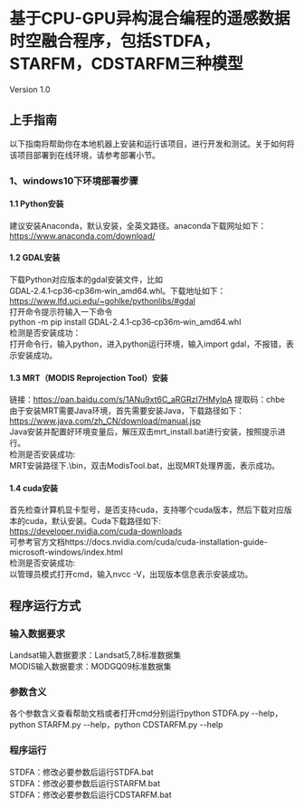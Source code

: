 # 基于CPU-GPU异构混合编程的遥感数据时空融合程序，包括STDFA，STARFM，CDSTARFM三种模型
Version 1.0

## 上手指南
以下指南将帮助你在本地机器上安装和运行该项目，进行开发和测试。关于如何将该项目部署到在线环境，请参考部署小节。<br>

### 1、windows10下环境部署步骤
#### 1.1 Python安装
建议安装Anaconda，默认安装，全英文路径。anaconda下载网址如下：<br>
https://www.anaconda.com/download/<br>

#### 1.2 GDAL安装
下载Python对应版本的gdal安装文件，比如GDAL‑2.4.1‑cp36‑cp36m‑win_amd64.whl。下载地址如下：<br>
https://www.lfd.uci.edu/~gohlke/pythonlibs/#gdal<br>
打开命令提示符输入一下命令<br>
python -m pip install GDAL‑2.4.1‑cp36‑cp36m‑win_amd64.whl<br>
检测是否安装成功：<br>
打开命令行，输入python，进入python运行环境，输入import gdal，不报错，表示安装成功。<br>

#### 1.3 MRT（MODIS Reprojection Tool）安装
链接：https://pan.baidu.com/s/1ANu9xt6C_aRGRzI7HMyIpA 提取码：chbe <br>
由于安装MRT需要Java环境，首先需要安装Java，下载路径如下：<br>
https://www.java.com/zh_CN/download/manual.jsp<br>
Java安装并配置好环境变量后，解压双击mrt_install.bat进行安装，按照提示进行。<br>
检测是否安装成功:<br>
MRT安装路径下.\bin，双击ModisTool.bat，出现MRT处理界面，表示成功。<br>

#### 1.4 cuda安装
首先检查计算机显卡型号，是否支持cuda，支持哪个cuda版本，然后下载对应版本的cuda，默认安装。Cuda下载路径如下:<br>
https://developer.nvidia.com/cuda-downloads<br>
可参考官方文档https://docs.nvidia.com/cuda/cuda-installation-guide-microsoft-windows/index.html<br>
检测是否安装成功:<br>
以管理员模式打开cmd，输入nvcc -V，出现版本信息表示安装成功。<br>

## 程序运行方式

### 输入数据要求
Landsat输入数据要求：Landsat5,7,8标准数据集<br>
MODIS输入数据要求：MODGQ09标准数据集<br>

### 参数含义
各个参数含义查看帮助文档或者打开cmd分别运行python STDFA.py --help，python STARFM.py --help，python CDSTARFM.py --help<br>

### 程序运行
STDFA：修改必要参数后运行STDFA.bat<br>
STDFA：修改必要参数后运行STARFM.bat<br>
STDFA：修改必要参数后运行CDSTARFM.bat<br>
